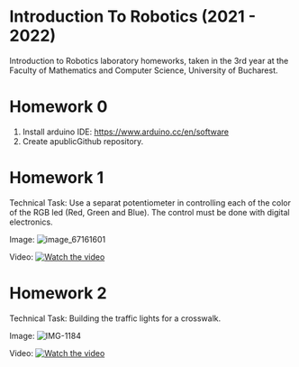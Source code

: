 # Introduction To Robotics (2021 - 2022)

Introduction to Robotics laboratory homeworks, taken in the 3rd year at the Faculty of Mathematics and Computer Science, University of Bucharest.

# Homework 0

1.  Install arduino IDE: https://www.arduino.cc/en/software
2.  Create apublicGithub repository.

# Homework 1

Technical Task: Use a separat potentiometer in controlling each of the color of the RGB led (Red, Green and Blue). The control must be done with digital electronics.

Image:
![image_67161601](https://user-images.githubusercontent.com/73775639/138858931-820d7f9f-308d-4b7e-baad-75231b7b4126.JPG)

Video:
[![Watch the video](https://i.imgur.com/ivlw05b.jpg)](https://www.youtube.com/watch?v=rKTuzLZIjcs)

# Homework 2
Technical Task: Building  the  traffic  lights  for  a  crosswalk.

Image:
![IMG-1184](https://user-images.githubusercontent.com/73775639/139844076-ea2b5cda-3cd3-4e52-9d3f-0fc1851d317e.jpg)

Video:
[![Watch the video](https://i.imgur.com/RbMgDXk.png)](https://www.youtube.com/shorts/d5bfruJocAU)
